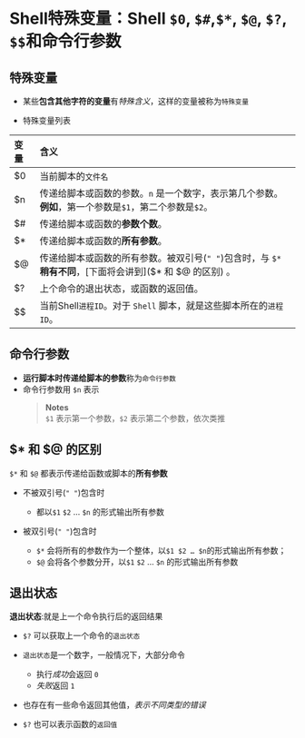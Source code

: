 # Shell特殊变量：Shell `$0`, `$#`,`$*`, `$@`, `$?`, `$$`和命令行参数

## 特殊变量
- 某些**包含其他字符的变量**有*特殊含义*，这样的变量被称为`特殊变量`

- 特殊变量列表

| 变量 |	含义 |
|:-----|:-----|
| $0 |	当前脚本的`文件名`
| $n |	传递给脚本或函数的参数。`n` 是一个数字，表示第几个参数。<br/>**例如**，第一个参数是`$1`，第二个参数是`$2`。|
| $# |	传递给脚本或函数的**参数个数**。 |
| $* |	传递给脚本或函数的**所有参数**。
| $@ |	传递给脚本或函数的所有参数。被双引号(`" "`)包含时，与 `$*` **稍有不同**，[下面将会讲到]($* 和 $@ 的区别) 。 |
| $? |	上个命令的退出状态，或函数的返回值。 |
| $$ |	当前Shell`进程ID`。对于 `Shell` 脚本，就是这些脚本所在的`进程ID`。 |


## 命令行参数

- **运行脚本时传递给脚本的参数**称为`命令行参数`
- 命令行参数用 `$n` 表示
   > **Notes**  
   > `$1` 表示第一个参数，`$2` 表示第二个参数，依次类推

## $* 和 $@ 的区别 

`$*` 和 `$@` 都表示传递给函数或脚本的**所有参数**

- 不被双引号(`" "`)包含时  
    - 都以`$1` `$2` … `$n` 的形式输出所有参数

- 被双引号(`" "`)包含时
   - `$*` 会将所有的参数作为一个整体，以`$1 $2 … $n`的形式输出所有参数；
   - `$@` 会将各个参数分开，以`$1` `$2` … `$n` 的形式输出所有参数


## 退出状态
**退出状态**:就是上一个命令执行后的返回结果
- `$?` 可以获取上一个命令的`退出状态`
- `退出状态`是一个数字，一般情况下，大部分命令
    - 执行*成功*会返回 `0`
    - *失败*返回 `1`
- 也存在有一些命令返回其他值，*表示不同类型的错误*  

- `$?` 也可以表示函数的`返回值`